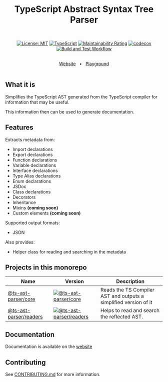 <h1 style="text-align: center; border-bottom: none" align="center">
    <div>TypeScript Abstract Syntax Tree Parser</div>
</h1>

<br/>

<div style="text-align: center" align="center">

[![License: MIT](https://img.shields.io/badge/License-MIT-yellow.svg)](https://opensource.org/licenses/MIT)
[![TypeScript](https://img.shields.io/badge/%3C%2F%3E-TypeScript-%230074c1.svg)](https://www.typescriptlang.org/)
[![Maintainability Rating](https://sonarcloud.io/api/project_badges/measure?project=jordimarimon_ts-ast-parser&metric=sqale_rating)](https://sonarcloud.io/summary/new_code?id=jordimarimon_ts-ast-parser)
[![codecov](https://codecov.io/gh/jordimarimon/ts-ast-parser/branch/main/graph/badge.svg?token=DMIFUI10V9)](https://codecov.io/gh/jordimarimon/ts-ast-parser)
[![Build and Test Workflow](https://github.com/jordimarimon/ts-ast-parser/actions/workflows/build.yml/badge.svg)](https://github.com/jordimarimon/ts-ast-parser/blob/main/.github/workflows/build.yml)

</div>

<br/>

<div style="text-align: center;" align="center">
  <a href="https://jordimarimon.github.io/ts-ast-parser">Website</a>
  <span>&nbsp;&nbsp;•&nbsp;&nbsp;</span>
  <a href="https://jordimarimon.github.io/ts-ast-parser/playground/">Playground</a>
</div>

<br/>

## What it is

Simplifies the TypeScript AST generated from the TypeScript compiler for information that may be useful.

This information then can be used to generate documentation.

## Features

Extracts metadata from:

- Import declarations
- Export declarations
- Function declarations
- Variable declarations
- Interface declarations
- Type Alias declarations
- Enum declarations
- JSDoc
- Class declarations
- Decorators
- Inheritance
- Mixins **(coming soon)**
- Custom elements **(coming soon)**

Supported output formats:

- JSON

Also provides:

- Helper class for reading and searching in the metadata

## Projects in this monorepo

| Name                                         | Version                                                                                                                                    | Description                                                      |
|----------------------------------------------|--------------------------------------------------------------------------------------------------------------------------------------------|------------------------------------------------------------------|
| [@ts-ast-parser/core](./packages/core)       | [![@ts-ast-parser/core](https://img.shields.io/npm/v/@ts-ast-parser/core.svg)](https://www.npmjs.com/package/@ts-ast-parser/core)          | Reads the TS Compiler AST and outputs a simplified version of it |
| [@ts-ast-parser/readers](./packages/readers) | [![@ts-ast-parser/readers](https://img.shields.io/npm/v/@ts-ast-parser/readers.svg)](https://www.npmjs.com/package/@ts-ast-parser/readers) | Helps to read and search the reflected AST.                      |

## Documentation

Documentation is available on the [website](https://jordimarimon.github.io/ts-ast-parser)

## Contributing

See [CONTRIBUTING.md](CONTRIBUTING.md) for more information.
